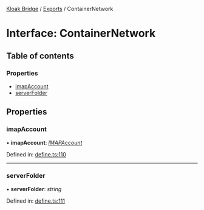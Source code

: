 [Kloak Bridge](../README.md) / [Exports](../modules.md) / ContainerNetwork

# Interface: ContainerNetwork

## Table of contents

### Properties

- [imapAccount](containernetwork.md#imapaccount)
- [serverFolder](containernetwork.md#serverfolder)

## Properties

### imapAccount

• **imapAccount**: [*IMAPAccount*](imapaccount.md)

Defined in: [define.ts:110](https://github.com/CoNET-project/kloak-bridge/blob/95909fa/src/define.ts#L110)

___

### serverFolder

• **serverFolder**: *string*

Defined in: [define.ts:111](https://github.com/CoNET-project/kloak-bridge/blob/95909fa/src/define.ts#L111)
